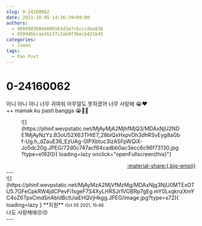 ```yaml
---
slug: 0-24160062
date: 2021-10-05 14:36:39+09:00
authors:
  - d00d98368de60b563d3e7c6cccdaa83b
  - 6599dbbcaa26237c2ab0f3becb421b45
categories:
  - Jiwon
tags:
  - Fan Post
---
```


# 0-24160062

<div class="post-container" markdown="1">
<div class="content-container md-sidebar__scrollwrap" markdown="1">

아니 아니 아니 너무 귀여워 아무말도 못하겠어 너무 사랑해 😭❤️<br>++ mamak ku pasti bangga 😭🙏🏻
<figure markdown="1">
![](https://phinf.wevpstatic.net/MjAyMjA2MjhfMjQ3/MDAxNjU2NDE1MjAyNzYz.B3oU52X63THtE7_28biQxHxpvDh3dhRSvEyg8aGbf-Ug.h_dZauE36_EzUAg-0IPXbtuc3lzA5FpWQiX-Jo5dc20g.JPEG/72d0c747acf64cadbb0ac3ecc6c96f73130.jpg?type=e1920){ loading=lazy onclick="openFullscreen(this)"}
</figure>


</div>
</div>

<div style="text-align: right;" markdown="1">
<a href="https://weverse.io/fromis9/fanpost/0-24160062" style="text-align: right;">:material-share:{.big-emoji}</a>
</div>
---

<div class="comments-container md-sidebar__scrollwrap" markdown="1">
<div class="comment" markdown="1">
<div class='id-container' markdown="1">
![](https://phinf.wevpstatic.net/MjAyMzA2MjVfMzMg/MDAxNjg3NjU0MTExOTU5.7GFeCpkRW4jdCPevFi1sgeF7S4XyLHRSJr1VOBRp7gEg.mY0LxqknzXmYC4oZ6TpxCmdSnAbldBctUiaEHQVjHkgg.JPEG/image.jpg?type=s72){ loading=lazy }
**<span class="artist">지원</span>** <small>Oct 05 2021, 15:46</small><br>
</div>
<div class='comment-body' markdown="1">
나도 사랑해애😚😚
</div>
</div>
</div>
---
